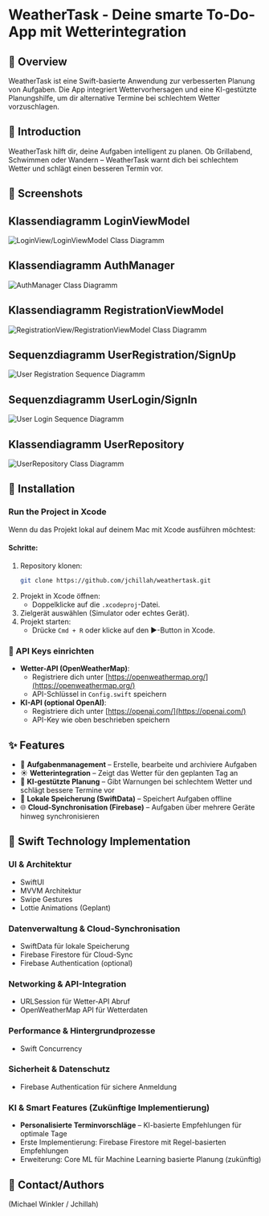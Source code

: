 # WeatherTask - Deine smarte To-Do-App mit Wetterintegration

## 🌱 Overview

WeatherTask ist eine Swift-basierte Anwendung zur verbesserten Planung von Aufgaben. Die App integriert Wettervorhersagen und eine KI-gestützte Planungshilfe, um dir alternative Termine bei schlechtem Wetter vorzuschlagen.

## 📝 Introduction

WeatherTask hilft dir, deine Aufgaben intelligent zu planen. Ob Grillabend, Schwimmen oder Wandern – WeatherTask warnt dich bei schlechtem Wetter und schlägt einen besseren Termin vor.

## 🌄 Screenshots

## Klassendiagramm LoginViewModel
![LoginView/LoginViewModel Class Diagramm](./Screenshots/KlassenDiagrammLoginView.png)
## Klassendiagramm AuthManager
![AuthManager Class Diagramm](./Screenshots/KlassenDiagrammAuthManager.png)
## Klassendiagramm RegistrationViewModel
![RegistrationView/RegistrationViewModel Class Diagramm](./Screenshots/KlassenDiagrammRegistrationView.png)
## Sequenzdiagramm UserRegistration/SignUp
![User Registration Sequence Diagramm](./Screenshots/SequenzDiagramUserRegistration.png)
## Sequenzdiagramm UserLogin/SignIn
![User Login Sequence Diagramm](./Screenshots/SequenzDiagrammUserLogin.png)
## Klassendiagramm UserRepository
![UserRepository Class Diagramm](./Screenshots/KlassenDiagrammUserRepo.png)


## 🔄 Installation

### Run the Project in Xcode

Wenn du das Projekt lokal auf deinem Mac mit Xcode ausführen möchtest:

#### Schritte:

1. Repository klonen:
   ```bash
   git clone https://github.com/jchillah/weathertask.git
   ```
2. Projekt in Xcode öffnen:
   - Doppelklicke auf die `.xcodeproj`-Datei.
3. Zielgerät auswählen (Simulator oder echtes Gerät).
4. Projekt starten:
   - Drücke `Cmd + R` oder klicke auf den ▶️-Button in Xcode.

### 📑 API Keys einrichten

- **Wetter-API (OpenWeatherMap)**:
  - Registriere dich unter [https://openweathermap.org/](https://openweathermap.org/)
  - API-Schlüssel in `Config.swift` speichern
- **KI-API (optional OpenAI)**:
  - Registriere dich unter [https://openai.com/](https://openai.com/)
  - API-Key wie oben beschrieben speichern

## ✨ Features

- 📅 **Aufgabenmanagement** – Erstelle, bearbeite und archiviere Aufgaben
- ☀️ **Wetterintegration** – Zeigt das Wetter für den geplanten Tag an
- 🧠 **KI-gestützte Planung** – Gibt Warnungen bei schlechtem Wetter und schlägt bessere Termine vor
- 💾 **Lokale Speicherung (SwiftData)** – Speichert Aufgaben offline
- 🌐 **Cloud-Synchronisation (Firebase)** – Aufgaben über mehrere Geräte hinweg synchronisieren

## 🚀 Swift Technology Implementation

### UI & Architektur

- SwiftUI
- MVVM Architektur
- Swipe Gestures
- Lottie Animations (Geplant)

### Datenverwaltung & Cloud-Synchronisation

- SwiftData für lokale Speicherung
- Firebase Firestore für Cloud-Sync
- Firebase Authentication (optional)

### Networking & API-Integration

- URLSession für Wetter-API Abruf
- OpenWeatherMap API für Wetterdaten

### Performance & Hintergrundprozesse

- Swift Concurrency

### Sicherheit & Datenschutz

- Firebase Authentication für sichere Anmeldung

### KI & Smart Features (Zukünftige Implementierung)

- **Personalisierte Terminvorschläge** – KI-basierte Empfehlungen für optimale Tage
- Erste Implementierung: Firebase Firestore mit Regel-basierten Empfehlungen
- Erweiterung: Core ML für Machine Learning basierte Planung (zukünftig)

## 👤 Contact/Authors

(Michael Winkler / Jchillah)

